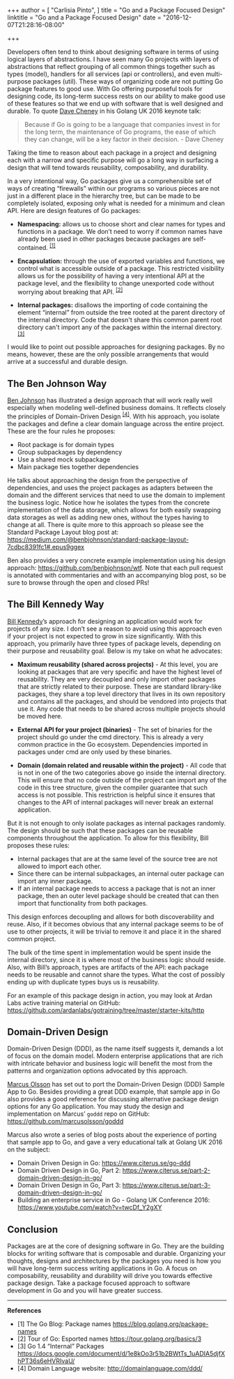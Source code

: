 +++
author = [
  "Carlisia Pinto",
]
title = "Go and a Package Focused Design"
linktitle = "Go and a Package Focused Design"
date = "2016-12-07T21:28:16-08:00"

+++

Developers often tend to think about designing software in terms of using logical layers of abstractions. I have seen many Go projects with layers of abstractions that reflect grouping of all common things together such as types (model), handlers for all services (api or controllers), and even multi-purpose packages (util). These ways of organizing code are not putting Go package features to good use. With Go offering purposeful tools for designing code, its long-term success rests on our ability to make good use of these features so that we end up with software that is well designed and durable. To quote [Dave Cheney](https://twitter.com/davecheney) in his Golang UK 2016 keynote talk:

> Because if Go is going to be a language that companies invest in for the long term, the maintenance of Go programs, the ease of which they can change, will be a key factor in their decision. - Dave Cheney

Taking the time to reason about each package in a project and designing each with a narrow and specific purpose will go a long way in surfacing a design that will tend towards reusability, composability, and durability.

In a very intentional way, Go packages give us a comprehensible set of ways of creating “firewalls” within our programs so various pieces are not just in a different place in the hierarchy tree, but can be made to be completely isolated, exposing only what is needed for a minimum and clean API. Here are design features of Go packages:

* **Namespacing:** allows us to choose short and clear names for types and functions in a package. We don’t need to worry if common names have already been used in other packages because packages are self-contained. <sup>[[1]](#one)</sup>

* **Encapsulation:** through the use of exported variables and functions, we control what is accessible outside of a package. This restricted visibility allows us for the possibility of having a very intentional API at the package level, and the flexibility to change unexported code without worrying about breaking that API. <sup>[[2]](#two)</sup>

* **Internal packages:** disallows the importing of code containing the element “internal” from outside the tree rooted at the parent directory of the internal directory. Code that doesn't share this common parent root directory can't import any of the packages within the internal directory. <sup>[[3]](#three)</sup>

I would like to point out possible approaches for designing packages. By no means, however, these are the only possible arrangements that would arrive at a successful and durable design.

## The Ben Johnson Way
[Ben Johnson](https://twitter.com/benbjohnson) has illustrated a design approach that will work really well especially when modeling well-defined business domains. It reflects closely the principles of Domain-Driven Design <sup>[[4]](#four)</sup>. With his approach, you isolate the packages and define a clear domain language across the entire project. These are the four rules he proposes:

* Root package is for domain types
* Group subpackages by dependency
* Use a shared mock subpackage
* Main package ties together dependencies

He talks about approaching the design from the perspective of dependencies, and uses the project packages as adapters between the domain and the different services that need to use the domain to implement the business logic. Notice how he isolates the types from the concrete implementation of the data storage, which allows for both easily swapping data storages as well as adding new ones, without the types having to change at all. There is quite more to this approach so please see the  Standard Package Layout blog post at: https://medium.com/@benbjohnson/standard-package-layout-7cdbc8391fc1#.epus9ggex

Ben also provides a very concrete example implementation using his design approach: https://github.com/benbjohnson/wtf. Note that each pull request is annotated with commentaries and with an accompanying blog post, so be sure to browse through the open and closed PRs!


## The Bill Kennedy Way
[Bill Kennedy](https://twitter.com/goinggodotnet)’s approach for designing an application would work for projects of any size. I don’t see a reason to avoid using this approach even if your project is not expected to grow in size significantly. With this approach, you primarily have three types of package levels, depending on their purpose and reusability goal. Below is my take on what he advocates:

* **Maximum reusability (shared across projects)** -
At this level, you are looking at packages that are very specific and have the highest level of reusability. They are very decoupled and only import other packages that are strictly related to their purpose. These are standard library-like packages, they share a top level directory that lives in its own repository and contains all the packages, and should be vendored into projects that use it. Any code that needs to be shared across multiple projects should be moved here.

* **External API for your project (binaries)** -
The set of binaries for the project should go under the cmd directory. This is already a very common practice in the Go ecosystem. Dependencies imported in packages under cmd are only used by these binaries.

* **Domain (domain related and reusable within the project)** -
All code that is not in one of the two categories above go inside the internal directory. This will ensure that no code outside of the project can import any of the code in this tree structure, given the compiler guarantee that such access is not possible. This restriction is helpful since it ensures that changes to the API of internal packages will never break an external application.


But it is not enough to only isolate packages as internal packages randomly. The design should be such that these packages can be reusable components throughout the application. To allow for this flexibility, Bill proposes these rules:

* Internal packages that are at the same level of the source tree are not allowed to import each other.
* Since there can be internal subpackages, an internal outer package can import any inner package.
* If an internal package needs to access a package that is not an inner package, then an outer level package should be created that can then import that functionality from both packages.


This design enforces decoupling and allows for both discoverability and reuse. Also, if it becomes obvious that any internal package seems to be of use to other projects, it will be trivial to remove it and place it in the shared common project.


The bulk of the time spent in implementation would be spent inside the internal directory, since it is where most of the business logic should reside. Also, with Bill’s approach, types are artifacts of the API: each package needs to be reusable and cannot share the types. What the cost of possibly ending up with duplicate types buys us is reusability.


For an example of this package design in action, you may look at Ardan Labs active training material on GitHub: https://github.com/ardanlabs/gotraining/tree/master/starter-kits/http


## Domain-Driven Design
Domain-Driven Design (DDD), as the name itself suggests it, demands a lot of focus on the domain model. Modern enterprise applications that are rich with intricate behavior and business logic will benefit the most from the patterns and organization options advocated by this approach.


[Marcus Olsson](https://twitter.com/marcusolsson) has set out to port the Domain-Driven Design (DDD) Sample App to Go. Besides providing a great DDD example, that sample app in Go also provides a good reference for discussing alternative package design options for any Go application. You may study the design and implementation on Marcus’ `goddd` repo on GitHub: https://github.com/marcusolsson/goddd


Marcus also wrote a series of blog posts about the experience of porting that sample app to Go, and gave a very educational talk at Golang UK 2016 on the subject:

* Domain Driven Design in Go: https://www.citerus.se/go-ddd
* Domain Driven Design in Go, Part 2: https://www.citerus.se/part-2-domain-driven-design-in-go/
* Domain Driven Design in Go, Part 3: https://www.citerus.se/part-3-domain-driven-design-in-go/
* Building an enterprise service in Go - Golang UK Conference 2016: https://www.youtube.com/watch?v=twcDf_Y2gXY


## Conclusion
Packages are at the core of designing software in Go. They are the building blocks for writing software that is composable and durable. Organizing your thoughts, designs and architectures by the packages you need is how you will have long-term success writing applications in Go. A focus on composability, reusability and durability will drive you towards effective package design. Take a package focused approach to software development in Go and you will have greater success.

---
**References**

* <a name="one"></a>[1] The Go Blog: Package names https://blog.golang.org/package-names
* <a name="two"></a>[2] Tour of Go: Esported names https://tour.golang.org/basics/3
* <a name="three"></a>[3] Go 1.4 “Internal” Packages https://docs.google.com/document/d/1e8kOo3r51b2BWtTs_1uADIA5djfXhPT36s6eHVRIvaU/
* <a name="four"></a>[4] Domain Language website: http://domainlanguage.com/ddd/
